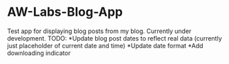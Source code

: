 # AW-Labs-Blog-App
Test app for displaying blog posts from my blog. Currently under development.
TODO:
*Update blog post dates to reflect real data (currently just placeholder of current date and time)
*Update date format
*Add downloading indicator
